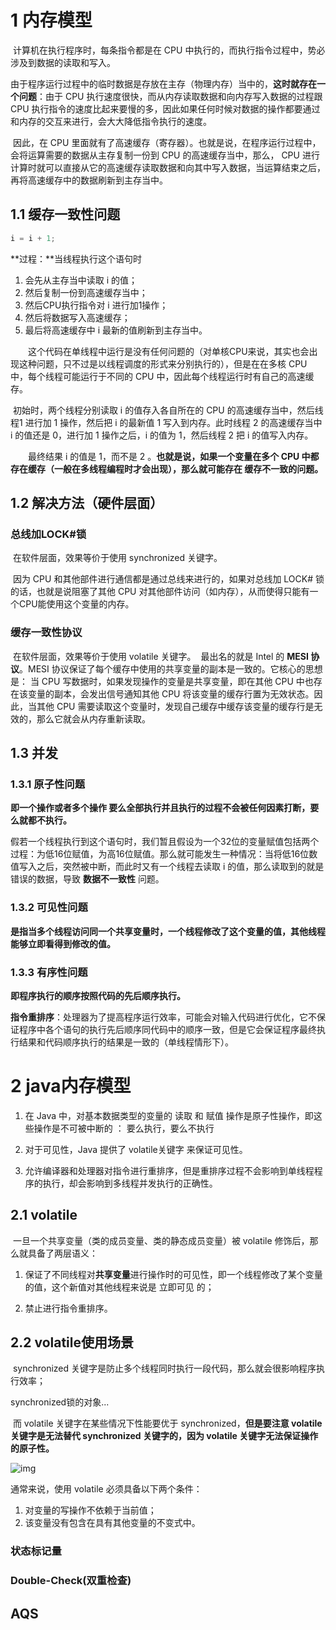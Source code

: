 # 1 内存模型

​	计算机在执行程序时，每条指令都是在 CPU 中执行的，而执行指令过程中，势必涉及到数据的读取和写入。

​	由于程序运行过程中的临时数据是存放在主存（物理内存）当中的，**这时就存在一个问题**：由于 CPU 执行速度很快，而从内存读取数据和向内存写入数据的过程跟 CPU 执行指令的速度比起来要慢的多，因此如果任何时候对数据的操作都要通过和内存的交互来进行，会大大降低指令执行的速度。

​	因此，在 CPU 里面就有了高速缓存（寄存器）。也就是说，在程序运行过程中，会将运算需要的数据从主存复制一份到 CPU 的高速缓存当中，那么， CPU 进行计算时就可以直接从它的高速缓存读取数据和向其中写入数据，当运算结束之后，再将高速缓存中的数据刷新到主存当中。

## 1.1 缓存一致性问题

```java
i = i + 1;
```

**过程：**当线程执行这个语句时

1. 会先从主存当中读取 i 的值；
2. 然后复制一份到高速缓存当中；
3. 然后CPU执行指令对 i 进行加1操作；
4. 然后将数据写入高速缓存；
5. 最后将高速缓存中 i 最新的值刷新到主存当中。

　　这个代码在单线程中运行是没有任何问题的（对单核CPU来说，其实也会出现这种问题，只不过是以线程调度的形式来分别执行的），但是在在多核 CPU 中，每个线程可能运行于不同的 CPU 中，因此每个线程运行时有自己的高速缓存。

​	初始时，两个线程分别读取 i 的值存入各自所在的 CPU 的高速缓存当中，然后线程1 进行加 1 操作，然后把 i 的最新值 1 写入到内存。此时线程 2 的高速缓存当中 i 的值还是 0，进行加 1 操作之后，i 的值为 1，然后线程 2 把 i 的值写入内存。

　　最终结果 i 的值是 1，而不是 2 。**也就是说，如果一个变量在多个 CPU 中都存在缓存（一般在多线程编程时才会出现），那么就可能存在 缓存不一致的问题。**

## 1.2 解决方法（硬件层面）

### 总线加LOCK#锁

​	在软件层面，效果等价于使用 synchronized 关键字。

​	因为 CPU 和其他部件进行通信都是通过总线来进行的，如果对总线加 LOCK# 锁的话，也就是说阻塞了其他 CPU 对其他部件访问（如内存），从而使得只能有一个CPU能使用这个变量的内存。

### 缓存一致性协议 

​	在软件层面，效果等价于使用 volatile 关键字。
​	最出名的就是 Intel 的 **MESI 协议**。MESI 协议保证了每个缓存中使用的共享变量的副本是一致的。它核心的思想是： 当 CPU 写数据时，如果发现操作的变量是共享变量，即在其他 CPU 中也存在该变量的副本，会发出信号通知其他 CPU 将该变量的缓存行置为无效状态。因此，当其他 CPU 需要读取这个变量时，发现自己缓存中缓存该变量的缓存行是无效的，那么它就会从内存重新读取。

## 1.3 并发

### 1.3.1 原子性问题

 **即一个操作或者多个操作 要么全部执行并且执行的过程不会被任何因素打断，要么就都不执行。**

​	假若一个线程执行到这个语句时，我们暂且假设为一个32位的变量赋值包括两个过程：为低16位赋值，为高16位赋值。那么就可能发生一种情况：当将低16位数值写入之后，突然被中断，而此时又有一个线程去读取 i 的值，那么读取到的就是错误的数据，导致 **数据不一致性** 问题。

### 1.3.2 可见性问题

**是指当多个线程访问同一个共享变量时，一个线程修改了这个变量的值，其他线程能够立即看得到修改的值。**

### 1.3.3 有序性问题

**即程序执行的顺序按照代码的先后顺序执行。**

**指令重排序**：处理器为了提高程序运行效率，可能会对输入代码进行优化，它不保证程序中各个语句的执行先后顺序同代码中的顺序一致，但是它会保证程序最终执行结果和代码顺序执行的结果是一致的（单线程情形下）。



# 2 java内存模型

1. 在 Java 中，对基本数据类型的变量的 读取 和  赋值 操作是原子性操作，即这些操作是不可被中断的 ： 要么执行，要么不执行

2. 对于可见性，Java 提供了 volatile关键字 来保证可见性。

3. 允许编译器和处理器对指令进行重排序，但是重排序过程不会影响到单线程程序的执行，却会影响到多线程并发执行的正确性。

## 2.1 volatile

​	一旦一个共享变量（类的成员变量、类的静态成员变量）被 volatile 修饰后，那么就具备了两层语义：

1. 保证了不同线程对**共享变量**进行操作时的可见性，即一个线程修改了某个变量的值，这个新值对其他线程来说是 立即可见 的；

2. 禁止进行指令重排序。

## 2.2 volatile使用场景

​	synchronized 关键字是防止多个线程同时执行一段代码，那么就会很影响程序执行效率；

synchronized锁的对象...

​	而 volatile 关键字在某些情况下性能要优于 synchronized，**但是要注意 volatile 关键字是无法替代 synchronized 关键字的，因为 volatile 关键字无法保证操作的原子性。**

![img](https://img-blog.csdn.net/20170320172306900?watermark/2/text/aHR0cDovL2Jsb2cuY3Nkbi5uZXQvanVzdGxvdmV5b3Vf/font/5a6L5L2T/fontsize/400/fill/I0JBQkFCMA==/dissolve/70/gravity/SouthEast)

通常来说，使用 volatile 必须具备以下两个条件：

1. 对变量的写操作不依赖于当前值；
2. 该变量没有包含在具有其他变量的不变式中。

### 状态标记量

### Double-Check(双重检查)





## AQS